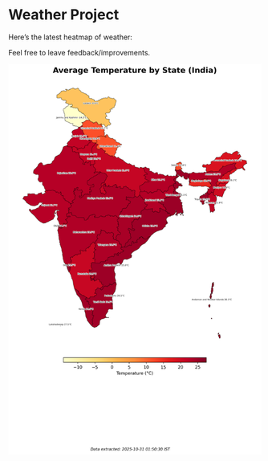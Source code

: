 # Weather Project

Here’s the latest heatmap of weather:

Feel free to leave feedback/improvements.

![India Heatmap](docs/assets/india_heatmap.png?v=03C890)

